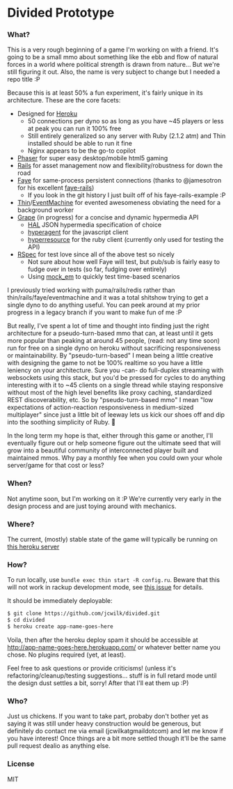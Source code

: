 Divided Prototype
=======================

### What?

This is a very rough beginning of a game I'm working on with a friend. It's going to be a small mmo about something like the ebb and flow of natural forces in a world where political strength is drawn from nature... But we're still figuring it out. Also, the name is very subject to change but I needed a repo title :P

Because this is at least 50% a fun experiment, it's fairly unique in its architecture. These are the core facets:

* Designed for [Heroku](https://devcenter.heroku.com/articles/how-heroku-works)
  * 50 connections per dyno so as long as you have ~45 players or less at peak you can run it 100% free
  * Still entirely generalized so any server with Ruby (2.1.2 atm) and Thin installed should be able to run it fine
  * Nginx appears to be the go-to copilot
* [Phaser](http://phaser.io) for super easy desktop/mobile html5 gaming
* [Rails](http://rubyonrails.org/) for asset management now and flexibility/robustness for down the road
* [Faye](http://faye.jcoglan.com/architecture.html) for same-process persistent connections (thanks to @jamesotron for his excellent [faye-rails](https://github.com/jamesotron/faye-rails))
  * If you look in the git history I just built off of his faye-rails-example :P
* [Thin](http://code.macournoyer.com/thin/usage/)/[EventMachine](https://www.igvita.com/2008/05/27/ruby-eventmachine-the-speed-demon/) for evented awesomeness obviating the need for a background worker
* [Grape](https://github.com/intridea/grape/wiki) (in progress) for a concise and dynamic hypermedia API
  * [HAL](http://haltalk.herokuapp.com/explorer/browser.html#/) JSON hypermedia specification of choice
  * [hyperagent](http://weluse.github.io/hyperagent/) for the javascript client
  * [hyperresource](https://github.com/gamache/hyperresource) for the ruby client (currently only used for testing the API)
* [RSpec](http://www.rubydoc.info/gems/rspec-expectations/frames) for test love since all of the above test so nicely
  * Not sure about how well Faye will test, but pub/sub is fairly easy to fudge over in tests (so far, fudging over entirely)
  * Using [mock_em](https://github.com/rightscale/mock_em) to quickly test time-based scenarios

I previously tried working with puma/rails/redis rather than thin/rails/faye/eventmachine and it was a total shitshow trying to get a single dyno to do anything useful. You can peek around at my prior progress in a legacy branch if you want to make fun of me :P

But really, I've spent a lot of time and thought into finding just the right architecture for a pseudo-turn-based mmo that can, at least until it gets more popular than peaking at around 45 people, (read: not any time soon) run for free on a single dyno on heroku without sacrificing responsiveness or maintainability. By "pseudo-turn-based" I mean being a little creative with designing the game to not be 100% realtime so you have a little leniency on your architecture. Sure you -can- do full-duplex streaming with websockets using this stack, but you'd be pressed for cycles to do anything interesting with it to ~45 clients on a single thread while staying responsive without most of the high level benefits like proxy caching, standardized REST discoverability, etc. So by "pseudo-turn-based mmo" I mean "low expectations of action-reaction responsiveness in medium-sized multiplayer" since just a little bit of leeway lets us kick our shoes off and dip into the soothing simplicity of Ruby. :palm_tree:

In the long term my hope is that, either through this game or another, I'll eventually figure out or help someone figure out the ultimate seed that will grow into a beautiful community of interconnected player built and maintained mmos. Why pay a monthly fee when you could own your whole server/game for that cost or less?

### When?

Not anytime soon, but I'm working on it :P We're currently very early in the design process and are just toying around with mechanics.

### Where?

The current, (mostly) stable state of the game will typically be running on [this heroku server](http://divided.herokuapp.com/)

### How?

To run locally, use `bundle exec thin start -R config.ru`. Beware that this will not work in rackup development mode, see [this issue](https://github.com/faye/faye/issues/25) for details.

It should be immediately deployable:

```sh
$ git clone https://github.com/jcwilk/divided.git
$ cd divided
$ heroku create app-name-goes-here
```

Voila, then after the heroku deploy spam it should be accessible at http://app-name-goes-here.herokuapp.com/ or whatever better name you chose. No plugins required (yet, at least).


Feel free to ask questions or provide criticisms! (unless it's refactoring/cleanup/testing suggestions... stuff is in full retard mode until the design dust settles a bit, sorry! After that I'll eat them up :P)

### Who?

Just us chickens. If you want to take part, probaby don't bother yet as saying it was still under heavy construction would be generous, but definitely do contact me via email (jcwilkatgmaildotcom) and let me know if you have interest! Once things are a bit more settled though it'll be the same pull request dealio as anything else.

### License

MIT

